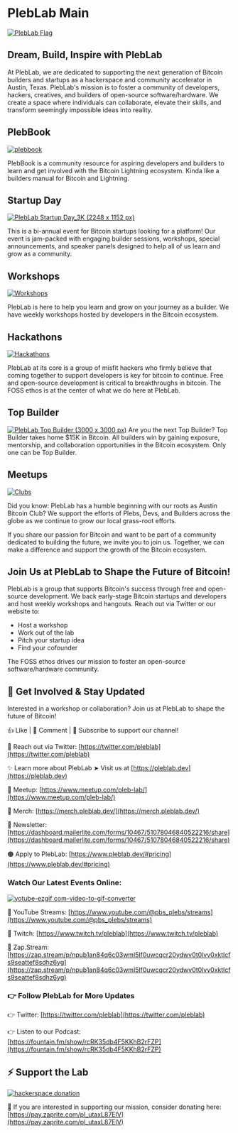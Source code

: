 # PlebLab Main
[![PlebLab Flag](https://user-images.githubusercontent.com/33615693/227038002-34b6abd1-1708-4e5a-a381-3d530ae0842b.png)](https://pleblab.com)

## Dream, Build, Inspire with PlebLab
At PlebLab, we are dedicated to supporting the next generation of Bitcoin builders and startups as a hackerspace and community accelerator in Austin, Texas. PlebLab's mission is to foster a community of developers, hackers, creatives, and builders of open-source software/hardware. We create a space where individuals can collaborate, elevate their skills, and transform seemingly impossible ideas into reality.

## PlebBook

[![plebbook](https://github.com/PlebLab/main/assets/33615693/04277644-9536-4c07-afef-d1ed93b78c4b)](https://plebbook.com)

PlebBook is a community resource for aspiring developers and builders to learn and get involved with the Bitcoin Lightning ecosystem. Kinda like a builders manual for Bitcoin and Lightning.


## Startup Day
[![PlebLab Startup Day_3K (2248 x 1152 px)](https://github.com/PlebLab/main/assets/33615693/38388b1b-aa14-4783-90bd-2eb9d62f70bc)](https://github.com/PlebLab/PlebLab_Startup-Day)

This is a bi-annual event for Bitcoin startups looking for a platform! Our event is jam-packed with engaging builder sessions, workshops, special announcements, and speaker panels designed to help all of us learn and grow as a community.

## Workshops
[![Workshops](https://i.ibb.co/d0BxPDm/Screen-Shot-2023-05-12-at-11-33-14-AM.png)](https://github.com/PlebLab/PlebLab_Workshops)

PlebLab is here to help you learn and grow on your journey as a builder. We have weekly workshops hosted by developers in the Bitcoin ecosystem. 

## Hackathons
[![Hackathons](https://i.ibb.co/VM9m15D/Screen-Shot-2023-05-12-at-11-32-59-AM.png)](https://github.com/PlebLab/PlebLab_Hackathons)

PlebLab at its core is a group of misfit hackers who firmly believe that coming together to support developers is key for bitcoin to continue. Free and open-source development is critical to breakthroughs in bitcoin. The FOSS ethos is at the center of what we do here at PlebLab.

## Top Builder 

[![PlebLab Top Builder (3000 x 3000 px)](https://github.com/PlebLab/main/assets/33615693/9611e3cf-b723-4141-a382-d12310489432)](https://github.com/PlebLab/Top-Builder)
Are you the next Top Builder? Top Builder takes home $15K in Bitcoin. All builders win by gaining exposure, mentorship, and collaboration opportunities in the Bitcoin ecosystem. Only one can be Top Builder.

## Meetups
[![Clubs](https://i.ibb.co/wsT1fN8/Screen-Shot-2023-05-12-at-11-32-39-AM.png)](https://www.meetup.com/pro/austin-bitcoin-scene/)

Did you know: PlebLab has a humble beginning with our roots as Austin Bitcoin Club? We support the efforts of Plebs, Devs, and Builders across the globe as we continue to grow our local grass-root efforts.

If you share our passion for Bitcoin and want to be part of a community dedicated to building the future, we invite you to join us. Together, we can make a difference and support the growth of the Bitcoin ecosystem.

## Join Us at PlebLab to Shape the Future of Bitcoin!
PlebLab is a group that supports Bitcoin's success through free and open-source development. We back early-stage Bitcoin startups and developers and host weekly workshops and hangouts. Reach out via Twitter or our website to:
- Host a workshop
- Work out of the lab
- Pitch your startup idea
- Find your cofounder

The FOSS ethos drives our mission to foster an open-source software/hardware community.

## 📢 Get Involved & Stay Updated
Interested in a workshop or collaboration? Join us at PlebLab to shape the future of Bitcoin!

👍 Like | 💬 Comment | 🔔 Subscribe to support our channel!

💬 Reach out via Twitter: [https://twitter.com/pleblab](https://twitter.com/pleblab)

✨ Learn more about PlebLab ➤ Visit us at [https://pleblab.dev](https://pleblab.dev)

📍 Meetup: [https://www.meetup.com/pleb-lab/](https://www.meetup.com/pleb-lab/)

👕 Merch: [https://merch.pleblab.dev/](https://merch.pleblab.dev/)

📮 Newsletter: [https://dashboard.mailerlite.com/forms/10467/51078046840522216/share](https://dashboard.mailerlite.com/forms/10467/51078046840522216/share)

🟠 Apply to PlebLab: [https://www.pleblab.dev/#pricing](https://www.pleblab.dev/#pricing)


### Watch Our Latest Events Online:
[![yotube-ezgif com-video-to-gif-converter](https://github.com/PlebLab/main/assets/33615693/23abd526-8fa9-4167-9a3d-4d01ac271e4c)](https://www.youtube.com/@pbs_plebs/)

🎥 YouTube Streams: [https://www.youtube.com/@pbs_plebs/streams](https://www.youtube.com/@pbs_plebs/streams)

🎥 Twitch: [https://www.twitch.tv/pleblab](https://www.twitch.tv/pleblab)

🎥 Zap.Stream: [https://zap.stream/p/npub1an84q6c03wml5lf0uwcqcr20ydwv0t0lvv0xktlcfs9seattef8sdhz6yg](https://zap.stream/p/npub1an84q6c03wml5lf0uwcqcr20ydwv0t0lvv0xktlcfs9seattef8sdhz6yg)


### 👉 Follow PlebLab for More Updates
👉 Twitter: [https://twitter.com/pleblab](https://twitter.com/pleblab)

👉 Listen to our Podcast: [https://fountain.fm/show/rcRK35db4F5KKhB2rFZP](https://fountain.fm/show/rcRK35db4F5KKhB2rFZP)


## ⚡️ Support the Lab
[![hackerspace donation](https://github.com/PlebLab/main/assets/33615693/84f034f6-3ba5-48c3-9949-be2d92a70ed4)](https://pay.zaprite.com/pl_utaxL87ElV)

  
🤙 If you are interested in supporting our mission, consider donating here: [https://pay.zaprite.com/pl_utaxL87ElV](https://pay.zaprite.com/pl_utaxL87ElV)

